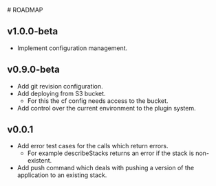 # ROADMAP
## v1.0.0-beta

- Implement configuration management.

## v0.9.0-beta

- Add git revision configuration.
- Add deploying from S3 bucket.
    - For this the cf config needs access to the bucket.
- Add control over the current environment to the plugin system.

## v0.0.1

- Add error test cases for the calls which return errors.
    - For example describeStacks returns an error if the stack is non-existent.
- Add push command which deals with pushing a version of the application to an
existing stack.
